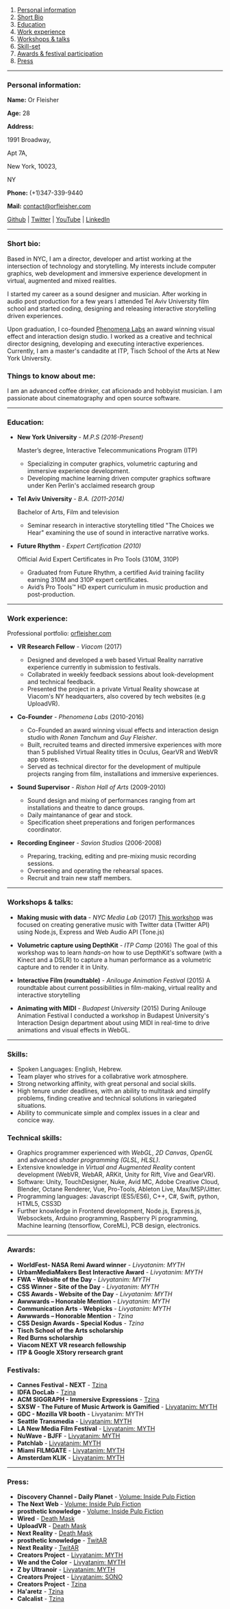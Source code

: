 1. [Personal information](#personal-information)
1. [Short Bio](#short-bio)
1. [Education](#education)
1. [Work experience](#work-experience)
1. [Workshops & talks](#workshops--talks)
1. [Skill-set](#skills)
1. [Awards & festival participation](#awards)
1. [Press](#press)



---

### Personal information:

**Name:** Or Fleisher

**Age:** 28

**Address:**

1991 Broadway,

Apt 7A, 

New York, 10023, 

NY

**Phone:** (+1)347-339-9440

**Mail:** [contact@orfleisher.com](mailto:contact@orfleisher.com)

[Github](https://github.com/juniorxsound) | [Twitter](https://twitter.com/juniorxsound) | [YouTube](https://www.youtube.com/user/JuniorxSound/) | [LinkedIn](https://www.linkedin.com/in/orfleisher/)

---
### Short bio:
Based in NYC, I am a director, developer and artist working at the intersection of technology and storytelling. My interests include computer graphics, web development and immersive experience development in virtual, augmented and mixed realities.

I started my career as a sound designer and musician. After working in audio post production for a few years I attended Tel Aviv University film school and started coding, designing and releasing interactive storytelling driven experiences.

Upon graduation, I co-founded [Phenomena Labs](http://phenomenalabs.com) an award winning visual effect and interaction design studio. I worked as a creative and technical director designing, developing and executing interactive experiences. Currently, I am a master's candadite at ITP, Tisch School of the Arts at New York University.

### Things to know about me:
I am an advanced coffee drinker, cat aficionado and hobbyist musician. I am passionate about cinematography and open source software.

---

### Education:
- **New York University** - *M.P.S (2016-Present)*

  Master’s degree, Interactive Telecommunications Program (ITP)
  - Specializing in computer graphics, volumetric capturing and immersive experience development.
  - Developing machine learning driven computer graphics software under Ken Perlin's acclaimed research group


- **Tel Aviv University** - *B.A. (2011-2014)*

  Bachelor of Arts, Film and television
  - Seminar research in interactive storytelling titled "The Choices we Hear" examining the use of sound in interactive narrative works.

- **Future Rhythm** - *Expert Certification (2010)*

  Official Avid Expert Certificates in Pro Tools (310M, 310P)  
  - Graduated from Future Rhythm, a certified Avid training facility earning 310M and 310P expert certificates. 
  - Avid’s Pro Tools™ HD expert curriculum in music production and post-production.

---

### Work experience:

Professional portfolio: [orfleisher.com](http://orfleisher.com)

- **VR Research Fellow** - *Viacom* (2017)
  - Designed and developed a web based Virtual Reality narrative experience currently in submission to festivals.
  - Collabrated in weekly feedback sessions about look-development and technical feedback.
  - Presented the project in a private Virtual Reality showcase at Viacom's NY headquarters, also covered by tech websites (e.g UploadVR).
  
- **Co-Founder** - *Phenomena Labs* (2010-2016)
  - Co-Founded an award winning visual effects and interaction design studio with *Ronen Tanchum* and *Guy Fleisher*.
  - Built, recruited teams and directed immersive experiences with more than 5 published Virtual Reality titles in Oculus, GearVR and WebVR app stores.
  - Served as technical director for the development of multipule projects ranging from film, installations and immersive experiences.
  
- **Sound Supervisor** - *Rishon Hall of Arts* (2009-2010)
  - Sound design and mixing of performances ranging from art installations and theatre to dance groups.
  - Daily maintanance of gear and stock.
  - Specification sheet preperations and forigen performances coordinator.
  
- **Recording Engineer** - *Savion Studios* (2006-2008)
  - Preparing, tracking, editing and pre-mixing music recording sessions.
  - Overseeing and operating the rehearsal spaces.
  - Recruit and train new staff members.
  
---

### Workshops & talks:
- **Making music with data** - *NYC Media Lab* (2017)
[This workshop](https://github.com/dodiku/music_with_data_workshop) was focused on creating generative music with Twitter data (Twitter API) using Node.js, Express and Web Audio API (Tone.js)

- **Volumetric capture using DepthKit** - *ITP Camp* (2016)
The goal of this workshop was to learn *hands-on* how to use DepthKit's software (with a Kinect and a DSLR) to capture a human performance as a volumetric capture and to render it in Unity.

- **Interactive Film (roundtable)** - *Anilouge Animation Festival* (2015)
A roundtable about current possibilities in film-making, virtual reality and interactive storytelling

- **Animating with MIDI** - *Budapest University* (2015)
During Anilouge Animation Festival I conducted a workshop in Budapest University's Interaction Design department about using MIDI in real-time to drive animations and visual effects in WebGL.

---


### Skills:

- Spoken Languages: English, Hebrew.
- Team player who strives for a collabrative work atmosphere.
- Strong networking affinity, with great personal and social skills.
- High tenure under deadlines, with an ability to multitask and simplify problems, finding creative and technical solutions in variegated situations.
- Ability to communicate simple and complex issues in a clear and concice way.


### Technical skills:
- Graphics programmer experienced with *WebGL*, *2D Canvas*, *OpenGL* and advanced *shader programming (GLSL, HLSL)*.
- Extensive knowledge in *Virtual and Augmented Reality* content development (WebVR, WebAR, ARKit, Unity for Rift, Vive and GearVR).
- Software: Unity, TouchDesigner, Nuke, Avid MC, Adobe Creative Cloud, Blender, Octane Renderer, Vue, Pro-Tools, Ableton Live, Max/MSP/Jitter.
- Programming languages: Javascript (ES5/ES6), C++, C#, Swift, python, HTML5, CSS3D
- Further knowledge in Frontend development, Node.js, Express.js, Websockets, Arduino programming, Raspberry Pi programming, Machine learning (tensorflow, CoreML), PCB design, electronics.

---

### Awards:

- **WorldFest- NASA Remi Award winner** - *Livyatanim: MYTH*
- **UrbamMediaMakers Best Interactive Award** - *Livyatanim: MYTH*
- **FWA - Website of the Day** - *Livyatanim: MYTH*
- **CSS Winner - Site of the Day** - *Livyatanim: MYTH*
- **CSS Awards - Website of the Day** - *Livyatanim: MYTH*
- **Awwwards – Honorable Mention** - *Livyatanim: MYTH*
- **Communication Arts - Webpicks** - *Livyatanim: MYTH*
- **Awwwards – Honorable Mention** - *Tzina*
- **CSS Design Awards - Special Kodus** - *Tzina*
- **Tisch School of the Arts scholarship**
- **Red Burns scholarship**
- **Viacom NEXT VR research fellowship**
- **ITP & Google XStory rersearch grant**

### Festivals:
- **Cannes Festival - NEXT** - [Tzina](http://www.marchedufilm.com/en/global-events)
- **IDFA DocLab** - [Tzina](https://www.doclab.org/2016/tzina-symphony-of-longing/)
- **ACM SIGGRAPH - Immersive Expressions** - [Tzina](https://immersive-expressions.siggraph.org)
- **SXSW - The Future of Music Artwork is Gamified** - [Livyatanim: MYTH](https://schedule.sxsw.com/2017/events/PP59988)
- **GDC - Mozilla VR booth** - Livyatanim: MYTH
- **Seattle Transmedia** - [Livyatanim: MYTH](http://trueindependent.org/stiff/archives/2016-program/)
- **LA New Media Film Festival** - [Livyatanim: MYTH](http://audnews.com/2016-brings-artificial-intelligence-virtual-reality-3d-content-to-new-media-film-festival/)
- **NuWave - BJFF** - [Livyatanim: MYTH](http://prod1.agileticketing.net/websales/pages/info.aspx?evtinfo=140822~3a1dbf00-5ad7-4f53-af12-28ba7bfe20f4&epguid=9c9174b6-d866-4637-9645-7a9d7765dc44)
- **Patchlab** - [Livyatanim: MYTH](http://patchlab.pl/media-labdiscount-for-resolume/)
- **Miami FILMGATE** - [Livyatanim: MYTH](http://www.filmgate.miami/fordistas-vr-pavilion/)
- **Amsterdam KLIK** - [Livyatanim: MYTH](http://www.klik.amsterdam/festival/program-details/326)

---
### Press:
- **Discovery Channel - Daily Planet** - [Volume: Inside Pulp Fiction](https://www.youtube.com/watch?v=Zi4yof2yy04)
- **The Next Web** - [Volume: Inside Pulp Fiction](https://thenextweb.com/artificial-intelligence/2018/01/22/ai-rips-objects-from-video-and-reimagines-them-in-3d-ar/)
- **prosthetic knowledge** - [Volume: Inside Pulp Fiction](http://prostheticknowledge.tumblr.com/post/170014746561/volume-in-development-project-from-or-fleisher)
- **Wired** - [Death Mask](https://www.wired.it/attualita/tech/2017/12/20/death-mask-realta-morte-previsione/)
- **UploadVR** - [Death Mask](https://uploadvr.com/arkit-death-mask/)
- **Next Reality** - [Death Mask](https://next.reality.news/news/ar-experiment-adds-life-clock-anyone-with-face-0181330/)
- **prosthetic knowledge** - [TwitAR](http://prostheticknowledge.tumblr.com/post/166745203731/twitar-coding-experiment-from-or-fleisher-and)
- **Next Reality** - [TwitAR](https://mobile-ar.reality.news/news/bizarre-ar-experiment-serves-tweets-for-everything-your-iphone-can-see-0180743/)
- **Creators Project** - [Livyatanim: MYTH](https://creators.vice.com/en_us/article/ez5qva/float-through-a-virtual-world-of-hybrid-beings-in-myth)
- **We and the Color** - [Livyatanim: MYTH](https://weandthecolor.com/webgl-short-film-livyatanim-myth/62302)
- **Z by Ultranoir** - [Livyatanim: MYTH](http://z.ultranoir.com/en/articles/1282-livyatanim-myth-a-vr-film-by-or-fleisher.html)
- **Creators Project** - [Livyatanim: SONO](https://creators.vice.com/en_us/article/aenxpb/sono-livyatanim-audio-reactive-live-vr-performance)
- **Creators Project** - [Tzina](https://creators.vice.com/en_us/article/mg44g4/symphony-of-longing-interactive-vr-doc-tel-aviv)
- **Ha'aretz** - [Tzina](https://www.haaretz.co.il/gallery/cinema/.premium-1.4083991)
- **Calcalist** - [Tzina](https://www.calcalist.co.il/consumer/articles/0,7340,L-3693396,00.html)

